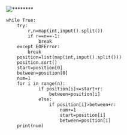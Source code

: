 ![********](C:\Users\宋铠仁\AppData\Roaming\Typora\typora-user-images\image-20241112154233135.png)

```
while True:
    try:
        r,n=map(int,input().split())
        if r==n==-1:
            break
    except EOFError:
        break
    position=list(map(int,input().split()))
    position.sort()
    start=position[0]
    between=position[0]
    num=1
    for i in range(n):
            if position[i]<=start+r:
                between=position[i]
            else:
                if position[i]>between+r:
                    num+=1
                    start=position[i]
                    between=position[i]
    print(num)
```